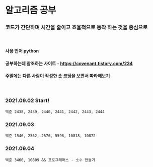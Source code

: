 # 알고리즘 공부

### 코드가 간단하며 시간을 줄이고 효율적으로 동작 하는 것을 중심으로
&nbsp;
#### 사용 언어 python
#### 공부하는데 참조하는 사이트 - https://covenant.tistory.com/234
#### 주말에는 다른 사람이 작성한 숏 코딩을 보면서 따라해보기
&nbsp;

### 2021.09.02 Start!
    백준 2438, 2439, 2440, 2441, 2442, 2443, 2444

### 2021.09.03
    백준 1546, 2562, 2576, 5598, 10818, 10872

### 2021.09.04
    백준 3460, 10809 && 프로그래머스 - 소수 만들기
